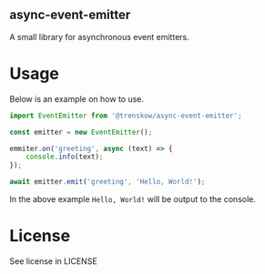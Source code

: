 async-event-emitter
----

A small library for asynchronous event emitters.

# Usage

Below is an example on how to use.

````javascript
import EventEmitter from '@trenskow/async-event-emitter';

const emitter = new EventEmitter();

emmiter.on('greeting', async (text) => {
	console.info(text);
});

await emitter.emit('greeting', 'Hello, World!');
````

In the above example `Hello, World!` will be output to the console.

# License

See license in LICENSE

